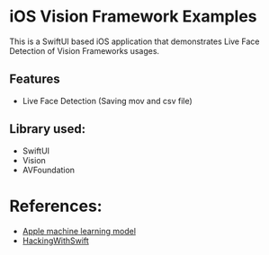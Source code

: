 # iOS Vision Framework Examples
This is a SwiftUI based iOS application that demonstrates Live Face Detection of Vision Frameworks usages.

## Features
- Live Face Detection (Saving mov and csv file)

## Library used:
- SwiftUI
- Vision
- AVFoundation

# References:
- [Apple machine learning model](https://developer.apple.com/machine-learning/models/)
- [HackingWithSwift](https://www.hackingwithswift.com/whats-new-in-ios-11)
